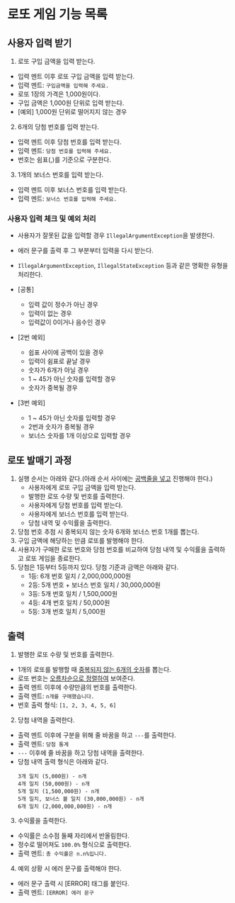 # 로또 게임 기능 목록

## 사용자 입력 받기

1. 로또 구입 금액을 입력 받는다.

- 입력 멘트 이후 로또 구입 금액을 입력 받는다.
- 입력 멘트: `구입금액을 입력해 주세요.`
- 로또 1장의 가격은 1,000원이다.
- 구입 금액은 1,000원 단위로 입력 받는다.
- [예외] 1,000원 단위로 떨어지지 않는 경우

2. 6개의 당첨 번호를 입력 받는다.

- 입력 멘트 이후 당첨 번호를 입력 받는다.
- 입력 멘트: `당첨 번호를 입력해 주세요.`
- 번호는 쉼표(,)를 기준으로 구분한다.

3. 1개의 보너스 번호를 입력 받는다.

- 입력 멘트 이후 보너스 번호를 입력 받는다.
- 입력 멘트: `보너스 번호를 입력해 주세요.`

### 사용자 입력 체크 및 예외 처리

- 사용자가 잘못된 값을 입력할 경우 `IllegalArgumentException`을 발생한다.
- 에러 문구를 출력 후 그 부분부터 입력을 다시 받는다.
- `IllegalArgumentException`, `IllegalStateException` 등과 같은 명확한 유형을 처리한다.

- [공통]
    - 입력 값이 정수가 아닌 경우
    - 입력이 없는 경우
    - 입력값이 0이거나 음수인 경우

- [2번 예외]
    - 쉽표 사이에 공백이 있을 경우
    - 입력이 쉼표로 끝날 경우
    - 숫자가 6개가 아닐 경우
    - 1 ~ 45가 아닌 숫자를 입력할 경우
    - 숫자가 중복될 경우

- [3번 예외]
    - 1 ~ 45가 아닌 숫자를 입력할 경우
    - 2번과 숫자가 중복될 경우
    - 보너스 숫자를 1개 이상으로 입력할 경우

## 로또 발매기 과정

1. 실행 순서는 아래와 같다.(아래 순서 사이에는 <U>공백줄을 넣고</U> 진행해야 한다.)
    - 사용자에게 로또 구입 금액을 입력 받는다.
    - 발행한 로또 수량 및 번호를 출력한다.
    - 사용자에게 당첨 번호를 입력 받는다.
    - 사용자에게 보너스 번호를 입력 받는다.
    - 당첨 내역 및 수익률을 출력한다.
2. 당첨 번호 추첨 시 중복되지 않는 숫자 6개와 보너스 번호 1개를 뽑는다.
3. 구입 금액에 해당하는 만큼 로또를 발행해야 한다.
4. 사용자가 구매한 로또 번호와 당첨 번호를 비교하여 당첨 내역 및 수익률을 출력하고 로또 게임을 종료한다.
5. 당첨은 1등부터 5등까지 있다. 당첨 기준과 금액은 아래와 같다.
    - 1등: 6개 번호 일치 / 2,000,000,000원
    - 2등: 5개 번호 + 보너스 번호 일치 / 30,000,000원
    - 3등: 5개 번호 일치 / 1,500,000원
    - 4등: 4개 번호 일치 / 50,000원
    - 5등: 3개 번호 일치 / 5,000원

## 출력

1. 발행한 로또 수량 및 번호를 출력한다.

- 1개의 로또를 발행할 때 <U> 중복되지 않는 6개의 숫자</U>를 뽑는다.
- 로또 번호는 <U> 오름차순으로 정렬하여</U> 보여준다.
- 출력 멘트 이후에 수량만큼의 번호를 출력한다.
- 출력 멘트: `n개를 구매했습니다.`
- 번호 출력 형식: `[1, 2, 3, 4, 5, 6]`

2. 당첨 내역을 출력한다.

- 출력 멘트 이후에 구분을 위해 줄 바꿈을 하고 `---`를 출력한다.
- 출력 멘트: `당첨 통계`
- `---` 이후에 줄 바꿈을 하고 당첨 내역을 출력한다.
- 당첨 내역 출력 형식은 아래와 같다.
    ```
    3개 일치 (5,000원) - n개
    4개 일치 (50,000원) - n개
    5개 일치 (1,500,000원) - n개
    5개 일치, 보너스 볼 일치 (30,000,000원) - n개
    6개 일치 (2,000,000,000원) - n개
    ```

3. 수익률을 출력한다.

- 수익률은 소수점 둘째 자리에서 반올림한다.
- 정수로 떨어져도 `100.0%` 형식으로 출력한다.
- 출력 멘트: `총 수익률은 n.n%입니다.`

4. 예외 상황 시 에러 문구를 출력해야 한다.

- 에러 문구 출력 시 [ERROR] 태그를 붙인다.
- 출력 멘트: `[ERROR] 에러 문구`
